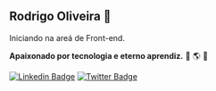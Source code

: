 ## Rodrigo Oliveira 👋

Iniciando na areá de Front-end.

**Apaixonado por tecnologia e eterno aprendiz.**   🔭 🌎  🚀

[![Linkedin Badge](https://img.shields.io/badge/-Rodrigo%20Oliveira-0045f5?style=flat-square&logo=Linkedin&logoColor=white&link=https://www.linkedin.com/in/rodrigo-oliveira-seven/)](https://www.linkedin.com/in/rodrigo-oliveira-seven/)
[![Twitter Badge](https://img.shields.io/badge/-@2050_robot-192731?style=flat-square&labelColor=192731&logo=twitter&logoColor=white&link=https://twitter.com/2050_robot)](https://twitter.com/2050_robot) 
